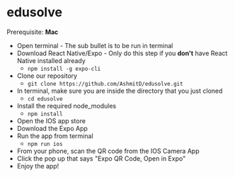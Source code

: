 # edusolve

Prerequisite: **Mac**

* Open terminal - The sub bullet is to be run in terminal
* Download React Native/Expo - Only do this step if you **don't** have React Native installed already
  * ``npm install -g expo-cli``
* Clone our repository
  * `` git clone https://github.com/AshmitD/edusolve.git ``
* In terminal, make sure you are inside the directory that you just cloned
  * `` cd edusolve ``
* Install the required node_modules
  * `` npm install ``
* Open the IOS app store
* Download the Expo App
* Run the app from terminal
  * `` npm run ios ``
* From your phone, scan the QR code from the IOS Camera App
* Click the pop up that says "Expo QR Code, Open in Expo"
* Enjoy the app!
